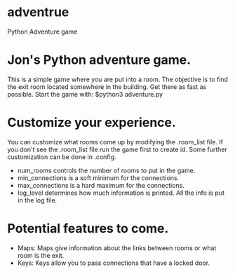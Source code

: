 # adventrue
Python Adventure game

# Jon's Python adventure game.
This is a simple game where you are put into a room.
The objective is to find the exit room located somewhere in the building.
Get there as fast as possible.
Start the game with: $python3 adventure.py

# Customize your experience.
You can customize what rooms come up by modifying the .room_list file.
If you don't see the .room_list file run the game first to create id.
Some further customization can be done in .config.

- num_rooms controls the number of rooms to put in the game.
- min_connections is a soft minimum for the connections.
- max_connections is a hard maximum for the connections.
- log_level determines how much information is printed. All the info is put in the log file.


# Potential features to come.
- Maps: Maps give information about the links between rooms or what room is the exit.
- Keys: Keys allow you to pass connections that have a locked door.
